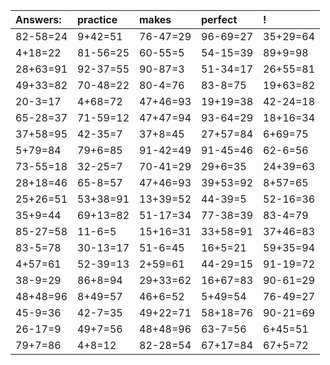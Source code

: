 | Answers: | practice | makes | perfect | ! |
| :--- | :--- | :--- | :--- | :--- |
| 82-58=24 | 9+42=51 | 76-47=29 | 96-69=27 | 35+29=64 | 
| 4+18=22 | 81-56=25 | 60-55=5 | 54-15=39 | 89+9=98 | 
| 28+63=91 | 92-37=55 | 90-87=3 | 51-34=17 | 26+55=81 | 
| 49+33=82 | 70-48=22 | 80-4=76 | 83-8=75 | 19+63=82 | 
| 20-3=17 | 4+68=72 | 47+46=93 | 19+19=38 | 42-24=18 | 
| 65-28=37 | 71-59=12 | 47+47=94 | 93-64=29 | 18+16=34 | 
| 37+58=95 | 42-35=7 | 37+8=45 | 27+57=84 | 6+69=75 | 
| 5+79=84 | 79+6=85 | 91-42=49 | 91-45=46 | 62-6=56 | 
| 73-55=18 | 32-25=7 | 70-41=29 | 29+6=35 | 24+39=63 | 
| 28+18=46 | 65-8=57 | 47+46=93 | 39+53=92 | 8+57=65 | 
| 25+26=51 | 53+38=91 | 13+39=52 | 44-39=5 | 52-16=36 | 
| 35+9=44 | 69+13=82 | 51-17=34 | 77-38=39 | 83-4=79 | 
| 85-27=58 | 11-6=5 | 15+16=31 | 33+58=91 | 37+46=83 | 
| 83-5=78 | 30-13=17 | 51-6=45 | 16+5=21 | 59+35=94 | 
| 4+57=61 | 52-39=13 | 2+59=61 | 44-29=15 | 91-19=72 | 
| 38-9=29 | 86+8=94 | 29+33=62 | 16+67=83 | 90-61=29 | 
| 48+48=96 | 8+49=57 | 46+6=52 | 5+49=54 | 76-49=27 | 
| 45-9=36 | 42-7=35 | 49+22=71 | 58+18=76 | 90-21=69 | 
| 26-17=9 | 49+7=56 | 48+48=96 | 63-7=56 | 6+45=51 | 
| 79+7=86 | 4+8=12 | 82-28=54 | 67+17=84 | 67+5=72 | 
